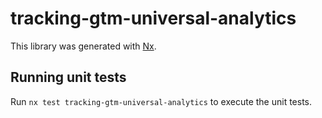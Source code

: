 # tracking-gtm-universal-analytics

This library was generated with [Nx](https://nx.dev).

## Running unit tests

Run `nx test tracking-gtm-universal-analytics` to execute the unit tests.
